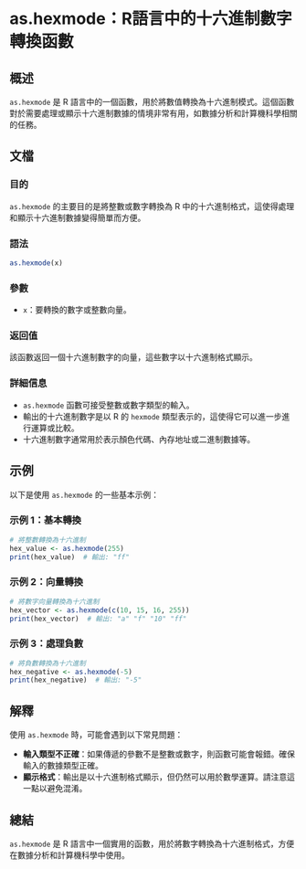 <!--
Meta Description: # as.hexmode：R語言中的十六進制數字轉換函數 ## 概述 `as.hexmode` 是 R 語言中的一個函數，用於將數值轉換為十六進制模式。這個函數對於需要處理或顯示十六進制數據的情境非常有用，如數據分析和計算機科學相關的任務。 ## 文檔 ### 目的 `as.hexmode` 的主要...
Meta Keywords: hexmode, print, hex_value, 255, hex_vector
-->

# as.hexmode：R語言中的十六進制數字轉換函數

## 概述
`as.hexmode` 是 R 語言中的一個函數，用於將數值轉換為十六進制模式。這個函數對於需要處理或顯示十六進制數據的情境非常有用，如數據分析和計算機科學相關的任務。

## 文檔
### 目的
`as.hexmode` 的主要目的是將整數或數字轉換為 R 中的十六進制格式，這使得處理和顯示十六進制數據變得簡單而方便。

### 語法
```R
as.hexmode(x)
```

### 參數
- `x`：要轉換的數字或整數向量。

### 返回值
該函數返回一個十六進制數字的向量，這些數字以十六進制格式顯示。

### 詳細信息
- `as.hexmode` 函數可接受整數或數字類型的輸入。
- 輸出的十六進制數字是以 R 的 `hexmode` 類型表示的，這使得它可以進一步進行運算或比較。
- 十六進制數字通常用於表示顏色代碼、內存地址或二進制數據等。

## 示例
以下是使用 `as.hexmode` 的一些基本示例：

### 示例 1：基本轉換
```R
# 將整數轉換為十六進制
hex_value <- as.hexmode(255)
print(hex_value)  # 輸出: "ff"
```

### 示例 2：向量轉換
```R
# 將數字向量轉換為十六進制
hex_vector <- as.hexmode(c(10, 15, 16, 255))
print(hex_vector)  # 輸出: "a" "f" "10" "ff"
```

### 示例 3：處理負數
```R
# 將負數轉換為十六進制
hex_negative <- as.hexmode(-5)
print(hex_negative)  # 輸出: "-5"
```

## 解釋
使用 `as.hexmode` 時，可能會遇到以下常見問題：
- **輸入類型不正確**：如果傳遞的參數不是整數或數字，則函數可能會報錯。確保輸入的數據類型正確。
- **顯示格式**：輸出是以十六進制格式顯示，但仍然可以用於數學運算。請注意這一點以避免混淆。

## 總結
`as.hexmode` 是 R 語言中一個實用的函數，用於將數字轉換為十六進制格式，方便在數據分析和計算機科學中使用。